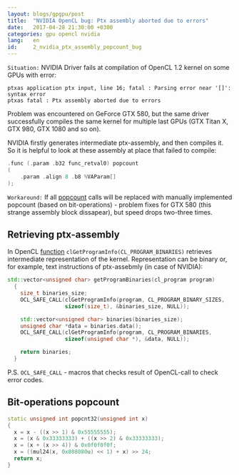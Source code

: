 ```yaml
---
layout: blogs/gpgpu/post
title:  "NVIDIA OpenCL bug: Ptx assembly aborted due to errors"
date:   2017-04-28 21:30:00 +0300
categories: gpu opencl nvidia
lang:   en
id:     2_nvidia_ptx_assembly_popcount_bug
---
```


```Situation:``` NVIDIA Driver fails at compilation of OpenCL 1.2 kernel on some GPUs with error:

```
ptxas application ptx input, line 16; fatal : Parsing error near '[]': syntax error
ptxas fatal : Ptx assembly aborted due to errors
```

Problem was encountered on GeForce GTX 580, but the same driver successfully compiles the same kernel for multiple last GPUs (GTX Titan X, GTX 980, GTX 1080 and so on). 

NVIDIA firstly generates intermediate ptx-assembly, and then compiles it. So it is helpful to look at these assembly at place that failed to compile:
 
```cpp
.func (.param .b32 func_retval0) popcount
(
    .param .align 8 .b8 %VAParam[]
);
```

```Workaround:``` If all [popcount](https://www.khronos.org/registry/OpenCL/sdk/1.2/docs/man/xhtml/popcount.html) calls will be replaced with manually implemented popcount (based on bit-operations) - problem fixes for GTX 580 (this strange assembly block dissapear), but speed drops two-three times.

Retrieving ptx-assembly
-----------------------

In OpenCL [function](https://www.khronos.org/registry/OpenCL/sdk/1.1/docs/man/xhtml/clGetProgramInfo.html) ```clGetProgramInfo(CL_PROGRAM_BINARIES)``` retrieves intermediate representation of the kernel. Representation can be binary or, for example, text instructions of ptx-assebmly (in case of NVIDIA):

```cpp
std::vector<unsigned char> getProgramBinaries(cl_program program)
  {
    size_t binaries_size;
    OCL_SAFE_CALL(clGetProgramInfo(program, CL_PROGRAM_BINARY_SIZES,
                  sizeof(size_t), &binaries_size, NULL));

    std::vector<unsigned char> binaries(binaries_size);
    unsigned char *data = binaries.data();
    OCL_SAFE_CALL(clGetProgramInfo(program, CL_PROGRAM_BINARIES,
                  sizeof(unsigned char *), &data, NULL));

    return binaries;
  }
```

P.S. ```OCL_SAFE_CALL``` - macros that checks result of OpenCL-call to check error codes.

Bit-operations popcount
-----------------------

```cpp
static unsigned int popcnt32(unsigned int x)
{
  x = x - ((x >> 1) & 0x55555555);
  x = (x & 0x33333333) + ((x >> 2) & 0x33333333);
  x = (x + (x >> 4)) & 0x0f0f0f0f;
  x = ((mul24(x, 0x808080u) << 1) + x) >> 24;
  return x;
}
```
